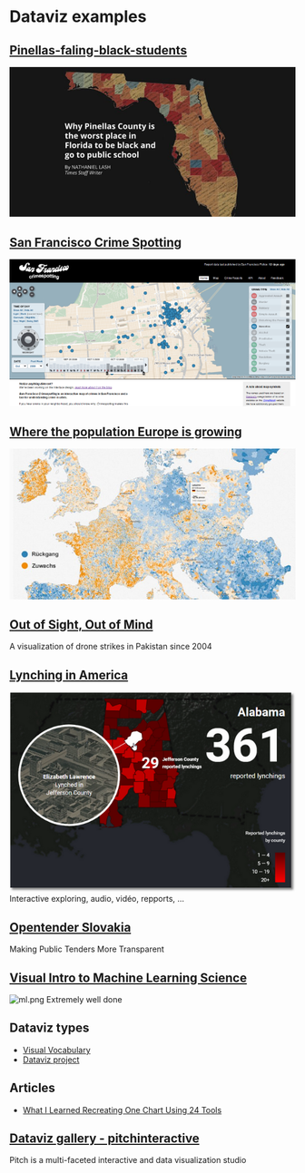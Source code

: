 # Dataviz examples

## [Pinellas-faling-black-students](http://www.tampabay.com/projects/2015/investigations/pinellas-failure-factories/chart-failing-black-students/)
![failure-factories-fb3.jpg](examples/failure-factories-fb3.jpg)

## [San Francisco Crime Spotting](http://sanfrancisco.crimespotting.org/)
![crimespotting1.png](examples/sf-crimespotting.png)

## [Where the population Europe is growing](https://interaktiv.morgenpost.de/europakarte/#5/48.429/11.272/en)
![population-europe.jpg](examples/population-europe.jpg)

## [Out of Sight, Out of Mind](http://drones.pitchinteractive.com/)
A visualization of drone strikes in Pakistan since 2004

## [Lynching in America](https://lynchinginamerica.eji.org/)
![lynchings_alabama_eji_sm.png](examples/lynchings_alabama_eji_sm.png)
Interactive exploring, audio, vidéo, repports, ...

## [Opentender Slovakia](https://opentender.eu/sk/)
Making Public Tenders More Transparent

## [Visual Intro to Machine Learning Science](http://www.r2d3.us/visual-intro-to-machine-learning-part-1/)
![ml.png](ml.png)
Extremely well done

## Dataviz types
* [Visual Vocabulary](http://ft-interactive.github.io/visual-vocabulary/)
* [Dataviz project](http://datavizproject.com/#)

## Articles
* [What I Learned Recreating One Chart Using 24 Tools](https://source.opennews.org/articles/what-i-learned-recreating-one-chart-using-24-tools/)

## [Dataviz gallery - pitchinteractive](http://pitchinteractive.com)
Pitch is a multi-faceted interactive and data visualization studio
